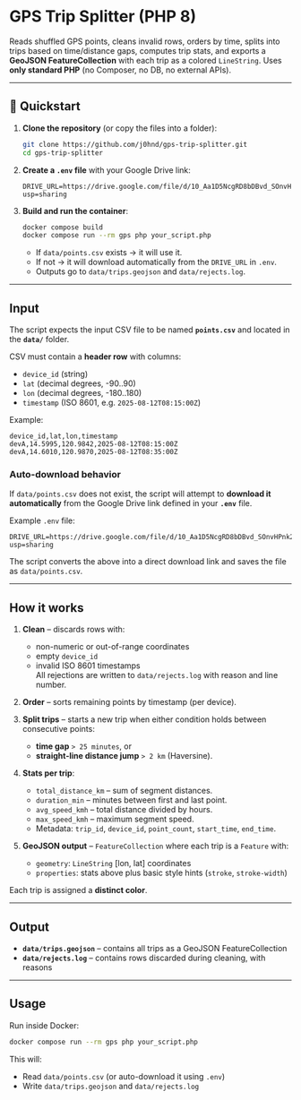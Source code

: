 # GPS Trip Splitter (PHP 8)

Reads shuffled GPS points, cleans invalid rows, orders by time, splits into trips based on time/distance gaps, computes trip stats, and exports a **GeoJSON FeatureCollection** with each trip as a colored `LineString`. Uses **only standard PHP** (no Composer, no DB, no external APIs).

---

## 🚀 Quickstart

1. **Clone the repository** (or copy the files into a folder):

   ```bash
   git clone https://github.com/j0hnd/gps-trip-splitter.git
   cd gps-trip-splitter
   ```

2. **Create a `.env` file** with your Google Drive link:

   ```dotenv
   DRIVE_URL=https://drive.google.com/file/d/10_Aa1D5NcgRD8bDBvd_SOnvHPnk27in3/view?usp=sharing
   ```

3. **Build and run the container**:

   ```bash
   docker compose build
   docker compose run --rm gps php your_script.php
   ```

   - If `data/points.csv` exists → it will use it.  
   - If not → it will download automatically from the `DRIVE_URL` in `.env`.  
   - Outputs go to `data/trips.geojson` and `data/rejects.log`.

---

## Input

The script expects the input CSV file to be named **`points.csv`** and located in the **`data/`** folder.

CSV must contain a **header row** with columns:

- `device_id` (string)
- `lat` (decimal degrees, -90..90)
- `lon` (decimal degrees, -180..180)
- `timestamp` (ISO 8601, e.g. `2025-08-12T08:15:00Z`)

Example:

```csv
device_id,lat,lon,timestamp
devA,14.5995,120.9842,2025-08-12T08:15:00Z
devA,14.6010,120.9870,2025-08-12T08:35:00Z
```

### Auto-download behavior

If `data/points.csv` does not exist, the script will attempt to **download it automatically** from the Google Drive link defined in your **`.env`** file.

Example `.env` file:

```dotenv
DRIVE_URL=https://drive.google.com/file/d/10_Aa1D5NcgRD8bDBvd_SOnvHPnk27in3/view?usp=sharing
```

The script converts the above into a direct download link and saves the file as `data/points.csv`.

---

## How it works

1. **Clean** – discards rows with:
   - non-numeric or out-of-range coordinates
   - empty `device_id`
   - invalid ISO 8601 timestamps  
   All rejections are written to `data/rejects.log` with reason and line number.

2. **Order** – sorts remaining points by timestamp (per device).

3. **Split trips** – starts a new trip when either condition holds between consecutive points:
   - **time gap** `> 25 minutes`, or
   - **straight-line distance jump** `> 2 km` (Haversine).

4. **Stats per trip**:
   - `total_distance_km` – sum of segment distances.
   - `duration_min` – minutes between first and last point.
   - `avg_speed_kmh` – total distance divided by hours.
   - `max_speed_kmh` – maximum segment speed.
   - Metadata: `trip_id`, `device_id`, `point_count`, `start_time`, `end_time`.

5. **GeoJSON output** – `FeatureCollection` where each trip is a `Feature` with:
   - `geometry`: `LineString` [lon, lat] coordinates
   - `properties`: stats above plus basic style hints (`stroke`, `stroke-width`)

Each trip is assigned a **distinct color**.

---

## Output

- **`data/trips.geojson`** – contains all trips as a GeoJSON FeatureCollection  
- **`data/rejects.log`** – contains rows discarded during cleaning, with reasons  

---

## Usage

Run inside Docker:

```bash
docker compose run --rm gps php your_script.php
```

This will:

- Read `data/points.csv` (or auto-download it using `.env`)  
- Write `data/trips.geojson` and `data/rejects.log`
